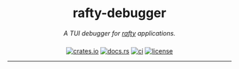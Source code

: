 <div align="center">

  <h1>rafty-debugger</h1>
  <h5 style="font-weight: normal;">A TUI debugger for <a href="https://github.com/umut-sahin/rafty">rafty</a> applications.</h5>

[![crates.io](https://img.shields.io/crates/v/rafty-debugger)](https://crates.io/crates/rafty-debugger)
[![docs.rs](https://img.shields.io/docsrs/rafty-debugger)](https://docs.rs/rafty-debugger)
[![ci](https://img.shields.io/github/actions/workflow/status/umut-sahin/rafty/ci.yml)](https://github.com/umut-sahin/rafty/actions/workflows/ci.yml)
[![license](https://img.shields.io/crates/l/rafty-debugger)](https://crates.io/crates/rafty-debugger)

  <hr/>

</div>
